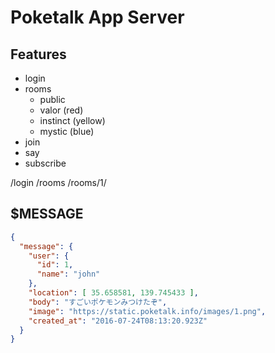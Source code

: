 # Poketalk App Server

## Features

- login
- rooms
  - public
  - valor (red)
  - instinct (yellow)
  - mystic (blue)
- join
- say
- subscribe

/login
/rooms
/rooms/1/

## $MESSAGE

```json
{
  "message": {
    "user": {
      "id": 1,
      "name": "john"
    },
    "location": [ 35.658581, 139.745433 ],
    "body": "すごいポケモンみつけたぞ",
    "image": "https://static.poketalk.info/images/1.png",
    "created_at": "2016-07-24T08:13:20.923Z"
  }
}
```
